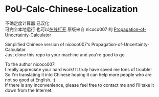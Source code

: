 # PoU-Calc-Chinese-Localization
不确定度计算器 已汉化  
可完全本地运行 也可以[在线打开](https://joeye-233.github.io/PoU-Calc-Chinese-Localization/)
原版来自 nicoco007 的 [Propagation-of-Uncertainty-Calculator](https://github.com/nicoco007/Propagation-of-Uncertainty-Calculator/)

Simplified Chinese version of nicoco007's Propagation-of-Uncertainty-Calculator  
Just clone this repo to your machine and you're good to go.  

To the author nicoco007:  
I really appreciate your hard work! It truly have saved me tons of trouble!  
So I'm translating it into Chinese hoping it can help more people who are not so good at English. :)  
If there is any inconvenience, please feel free to contact me and I'll take it down from the Internet.
